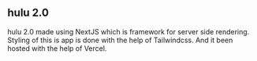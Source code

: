 ## hulu 2.0
hulu 2.0 made using NextJS which is framework for server side rendering. Styling of this is app is done with the help of Tailwindcss. And it been hosted with the help of Vercel.

